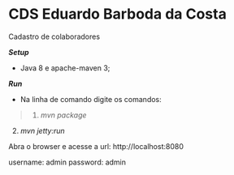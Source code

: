 # CDS Eduardo Barboda da Costa
Cadastro de colaboradores

***Setup***
* Java 8 e apache-maven 3;

***Run***
* Na linha de comando digite os comandos:

>1. *mvn package*
2. *mvn jetty:run*

Abra o browser e acesse a url: http://localhost:8080


username: admin
password: admin